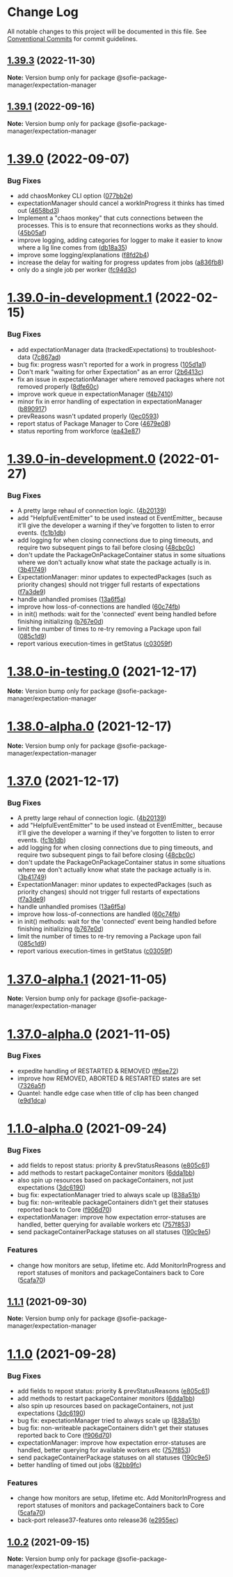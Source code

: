 # Change Log

All notable changes to this project will be documented in this file.
See [Conventional Commits](https://conventionalcommits.org) for commit guidelines.

## [1.39.3](https://github.com/nrkno/tv-automation-package-manager/compare/v1.39.2...v1.39.3) (2022-11-30)

**Note:** Version bump only for package @sofie-package-manager/expectation-manager





## [1.39.1](https://github.com/nrkno/tv-automation-package-manager/compare/v1.39.0...v1.39.1) (2022-09-16)

**Note:** Version bump only for package @sofie-package-manager/expectation-manager





# [1.39.0](https://github.com/nrkno/tv-automation-package-manager/compare/v1.39.0-in-development.1...v1.39.0) (2022-09-07)


### Bug Fixes

* add chaosMonkey CLI option ([077bb2e](https://github.com/nrkno/tv-automation-package-manager/commit/077bb2e0eb12b51943b37cc6b0b67a00897e1cf2))
* expectationManager should cancel a workInProgress it thinks has timed out ([4658bd3](https://github.com/nrkno/tv-automation-package-manager/commit/4658bd320e8950ba255990808fc7de95a6bb3e50))
* Implement a "chaos monkey" that cuts connections between the processes. This is to ensure that reconnections works as they should. ([45b05af](https://github.com/nrkno/tv-automation-package-manager/commit/45b05afde8fc9a755bee9f15385f8f7b59360e2d))
* improve logging, adding categories for logger to make it easier to know where a lig line comes from ([db18a35](https://github.com/nrkno/tv-automation-package-manager/commit/db18a35e841169f0ace1b3d42db2b9932c15f88d))
* improve some logging/explanations ([f8fd2b4](https://github.com/nrkno/tv-automation-package-manager/commit/f8fd2b4a1d3628cce2c7dd9a0e088be34526c805))
* increase the delay for waiting for progress updates from jobs ([a836fb8](https://github.com/nrkno/tv-automation-package-manager/commit/a836fb8aad02d33778a33d8eab0dc391e0c3bb99))
* only do a single job per worker ([fc94d3c](https://github.com/nrkno/tv-automation-package-manager/commit/fc94d3c64b468475625adb510290321b52fddf3d))





# [1.39.0-in-development.1](https://github.com/nrkno/tv-automation-package-manager/compare/v1.39.0-in-development.0...v1.39.0-in-development.1) (2022-02-15)

### Bug Fixes

- add expectationManager data (trackedExpectations) to troubleshoot-data ([7c867ad](https://github.com/nrkno/tv-automation-package-manager/commit/7c867ad24e6a9c40a022da98ea383ccca7479cc9))
- bug fix: progress wasn't reported for a work in progress ([105d1a1](https://github.com/nrkno/tv-automation-package-manager/commit/105d1a161083d50f8a4032639a7b269fa2cffb5c))
- Don't mark "waiting for orher Expectation" as an error ([2b6413c](https://github.com/nrkno/tv-automation-package-manager/commit/2b6413cfed1eeb97779ca0853329d368dd10f766))
- fix an issue in expectationManager where removed packages where not removed properly ([8dfe60c](https://github.com/nrkno/tv-automation-package-manager/commit/8dfe60c0a4be9807715a009cc66e09c11fbf33c2))
- improve work queue in expectationManager ([f4b7410](https://github.com/nrkno/tv-automation-package-manager/commit/f4b7410f29939f325963da55e1d406772aa6939b))
- minor fix in error handling of expectation in expectationManager ([b890917](https://github.com/nrkno/tv-automation-package-manager/commit/b89091799b3f16131fe3c4648c65e03278aed619))
- prevReasons wasn't updated properly ([0ec0593](https://github.com/nrkno/tv-automation-package-manager/commit/0ec059322c9bd8238ba6e3af623e97b7e4b6b9bc))
- report status of Package Manager to Core ([4679e08](https://github.com/nrkno/tv-automation-package-manager/commit/4679e08b70fd917ae4e059e22f4b82a48e2491b5))
- status reporting from workforce ([ea43e87](https://github.com/nrkno/tv-automation-package-manager/commit/ea43e871c5401ac9ee7aa2b428a4f02d436d7d64))

# [1.39.0-in-development.0](https://github.com/nrkno/tv-automation-package-manager/compare/v1.37.0-alpha.1...v1.39.0-in-development.0) (2022-01-27)

### Bug Fixes

- A pretty large rehaul of connection logic. ([4b20139](https://github.com/nrkno/tv-automation-package-manager/commit/4b201394c3074b5601ae6c4452129dde2d7318eb))
- add "HelpfulEventEmitter" to be used instead ot EventEmitter,, because it'll give the developer a warning if they've forgotten to listen to error events. ([fc1b1db](https://github.com/nrkno/tv-automation-package-manager/commit/fc1b1db8f99abbc35bbd39ba87cee870c3df1885))
- add logging for when closing connections due to ping timeouts, and require two subsequent pings to fail before closing ([48cbc0c](https://github.com/nrkno/tv-automation-package-manager/commit/48cbc0c199c514b5047700e7219165ce7abe283b))
- don't update the PackageOnPackageContainer status in some situations where we don't actually know what state the package actually is in. ([3b41749](https://github.com/nrkno/tv-automation-package-manager/commit/3b417498d8a2518c85cf186154656ca583404cac))
- ExpectationManager: minor updates to expectedPackages (such as priority changes) should not trigger full restarts of expectations ([f7a3de9](https://github.com/nrkno/tv-automation-package-manager/commit/f7a3de9653e679660e6d75b28fcead8473e58805))
- handle unhandled promises ([13a6f5a](https://github.com/nrkno/tv-automation-package-manager/commit/13a6f5a2a7afde41b06538414d517b132e630edb))
- improve how loss-of-connections are handled ([60c74fb](https://github.com/nrkno/tv-automation-package-manager/commit/60c74fbb3e3f7ff43b2caf76d85e3c63c7a44718))
- in init() methods: wait for the 'connected' event being handled before finishing initializing ([b767e0d](https://github.com/nrkno/tv-automation-package-manager/commit/b767e0d4269e379c316a1a62341d0fd1933f9d6e))
- limit the number of times to re-try removing a Package upon fail ([085c1d9](https://github.com/nrkno/tv-automation-package-manager/commit/085c1d90dc4211036a8a4d8bad5d21e5eb103333))
- report various execution-times in getStatus ([c03059f](https://github.com/nrkno/tv-automation-package-manager/commit/c03059fdfebe66ce86ab13be99d3f68bbc85f3cc))

# [1.38.0-in-testing.0](https://github.com/nrkno/tv-automation-package-manager/compare/v1.37.0...v1.38.0-in-testing.0) (2021-12-17)

**Note:** Version bump only for package @sofie-package-manager/expectation-manager

# [1.38.0-alpha.0](https://github.com/nrkno/tv-automation-package-manager/compare/v1.37.0...v1.38.0-alpha.0) (2021-12-17)

**Note:** Version bump only for package @sofie-package-manager/expectation-manager

# [1.37.0](https://github.com/nrkno/tv-automation-package-manager/compare/v1.37.0-alpha.1...v1.37.0) (2021-12-17)

### Bug Fixes

- A pretty large rehaul of connection logic. ([4b20139](https://github.com/nrkno/tv-automation-package-manager/commit/4b201394c3074b5601ae6c4452129dde2d7318eb))
- add "HelpfulEventEmitter" to be used instead ot EventEmitter,, because it'll give the developer a warning if they've forgotten to listen to error events. ([fc1b1db](https://github.com/nrkno/tv-automation-package-manager/commit/fc1b1db8f99abbc35bbd39ba87cee870c3df1885))
- add logging for when closing connections due to ping timeouts, and require two subsequent pings to fail before closing ([48cbc0c](https://github.com/nrkno/tv-automation-package-manager/commit/48cbc0c199c514b5047700e7219165ce7abe283b))
- don't update the PackageOnPackageContainer status in some situations where we don't actually know what state the package actually is in. ([3b41749](https://github.com/nrkno/tv-automation-package-manager/commit/3b417498d8a2518c85cf186154656ca583404cac))
- ExpectationManager: minor updates to expectedPackages (such as priority changes) should not trigger full restarts of expectations ([f7a3de9](https://github.com/nrkno/tv-automation-package-manager/commit/f7a3de9653e679660e6d75b28fcead8473e58805))
- handle unhandled promises ([13a6f5a](https://github.com/nrkno/tv-automation-package-manager/commit/13a6f5a2a7afde41b06538414d517b132e630edb))
- improve how loss-of-connections are handled ([60c74fb](https://github.com/nrkno/tv-automation-package-manager/commit/60c74fbb3e3f7ff43b2caf76d85e3c63c7a44718))
- in init() methods: wait for the 'connected' event being handled before finishing initializing ([b767e0d](https://github.com/nrkno/tv-automation-package-manager/commit/b767e0d4269e379c316a1a62341d0fd1933f9d6e))
- limit the number of times to re-try removing a Package upon fail ([085c1d9](https://github.com/nrkno/tv-automation-package-manager/commit/085c1d90dc4211036a8a4d8bad5d21e5eb103333))
- report various execution-times in getStatus ([c03059f](https://github.com/nrkno/tv-automation-package-manager/commit/c03059fdfebe66ce86ab13be99d3f68bbc85f3cc))

# [1.37.0-alpha.1](https://github.com/nrkno/tv-automation-package-manager/compare/v1.37.0-alpha.0...v1.37.0-alpha.1) (2021-11-05)

**Note:** Version bump only for package @sofie-package-manager/expectation-manager

# [1.37.0-alpha.0](https://github.com/nrkno/tv-automation-package-manager/compare/v1.1.1...v1.37.0-alpha.0) (2021-11-05)

### Bug Fixes

- expedite handling of RESTARTED & REMOVED ([ff6ee72](https://github.com/nrkno/tv-automation-package-manager/commit/ff6ee728bcd68901a4c1560484c602dda4ec73f1))
- improve how REMOVED, ABORTED & RESTARTED states are set ([7326a5f](https://github.com/nrkno/tv-automation-package-manager/commit/7326a5f159fc197a01d23afa7e04080de5cf2403))
- Quantel: handle edge case when title of clip has been changed ([e9d1dca](https://github.com/nrkno/tv-automation-package-manager/commit/e9d1dca9805257357ff5463854614e289e7bd5c6))

# [1.1.0-alpha.0](https://github.com/nrkno/tv-automation-package-manager/compare/v1.0.2...v1.1.0-alpha.0) (2021-09-24)

### Bug Fixes

- add fields to repost status: priority & prevStatusReasons ([e805c61](https://github.com/nrkno/tv-automation-package-manager/commit/e805c61d1b31cf483889dc80f681219e17e89793))
- add methods to restart packageContainer monitors ([6dda1bb](https://github.com/nrkno/tv-automation-package-manager/commit/6dda1bb419ca3dc8c30bc8303aa8cf4e20cf1b7f))
- also spin up resources based on packageContainers, not just expectations ([3dc6190](https://github.com/nrkno/tv-automation-package-manager/commit/3dc6190e80de494fdbbe08d3f75696f9c1eef7b3))
- bug fix: expectationManager tried to always scale up ([838a51b](https://github.com/nrkno/tv-automation-package-manager/commit/838a51b68aa8c09766c990cbadebca5245353b6f))
- bug fix: non-writeable packageContainers didn't get their statuses reported back to Core ([f906d70](https://github.com/nrkno/tv-automation-package-manager/commit/f906d7077cdd962c1ae69e9409b4604bbbdc5466))
- expectationManager: improve how expectation error-statuses are handled, better querying for available workers etc ([757f853](https://github.com/nrkno/tv-automation-package-manager/commit/757f8538fbd4327e599b499e23d2652102f91964))
- send packageContainerPackage statuses on all statuses ([190c9e5](https://github.com/nrkno/tv-automation-package-manager/commit/190c9e54f09c207fbd8b309f4c1ff29dc328129d))

### Features

- change how monitors are setup, lifetime etc. Add MonitorInProgress and report statuses of monitors and packageContainers back to Core ([5cafa70](https://github.com/nrkno/tv-automation-package-manager/commit/5cafa70bd29ef46ac5dd50d29651d5a53ad32a08))

## [1.1.1](https://github.com/nrkno/tv-automation-package-manager/compare/v1.1.0...v1.1.1) (2021-09-30)

**Note:** Version bump only for package @sofie-package-manager/expectation-manager

# [1.1.0](https://github.com/nrkno/tv-automation-package-manager/compare/v1.0.2...v1.1.0) (2021-09-28)

### Bug Fixes

- add fields to repost status: priority & prevStatusReasons ([e805c61](https://github.com/nrkno/tv-automation-package-manager/commit/e805c61d1b31cf483889dc80f681219e17e89793))
- add methods to restart packageContainer monitors ([6dda1bb](https://github.com/nrkno/tv-automation-package-manager/commit/6dda1bb419ca3dc8c30bc8303aa8cf4e20cf1b7f))
- also spin up resources based on packageContainers, not just expectations ([3dc6190](https://github.com/nrkno/tv-automation-package-manager/commit/3dc6190e80de494fdbbe08d3f75696f9c1eef7b3))
- bug fix: expectationManager tried to always scale up ([838a51b](https://github.com/nrkno/tv-automation-package-manager/commit/838a51b68aa8c09766c990cbadebca5245353b6f))
- bug fix: non-writeable packageContainers didn't get their statuses reported back to Core ([f906d70](https://github.com/nrkno/tv-automation-package-manager/commit/f906d7077cdd962c1ae69e9409b4604bbbdc5466))
- expectationManager: improve how expectation error-statuses are handled, better querying for available workers etc ([757f853](https://github.com/nrkno/tv-automation-package-manager/commit/757f8538fbd4327e599b499e23d2652102f91964))
- send packageContainerPackage statuses on all statuses ([190c9e5](https://github.com/nrkno/tv-automation-package-manager/commit/190c9e54f09c207fbd8b309f4c1ff29dc328129d))
- better handling of timed out jobs ([82bb9fc](https://github.com/nrkno/tv-automation-package-manager/commit/82bb9fc40f95636d6352a563f0d21fbcff59556e))

### Features

- change how monitors are setup, lifetime etc. Add MonitorInProgress and report statuses of monitors and packageContainers back to Core ([5cafa70](https://github.com/nrkno/tv-automation-package-manager/commit/5cafa70bd29ef46ac5dd50d29651d5a53ad32a08))
- back-port release37-features onto release36 ([e2955ec](https://github.com/nrkno/tv-automation-package-manager/commit/e2955ec72a545756c5e270141530c158d27d08e8))

## [1.0.2](https://github.com/nrkno/tv-automation-package-manager/compare/v1.0.1...v1.0.2) (2021-09-15)

**Note:** Version bump only for package @sofie-package-manager/expectation-manager
